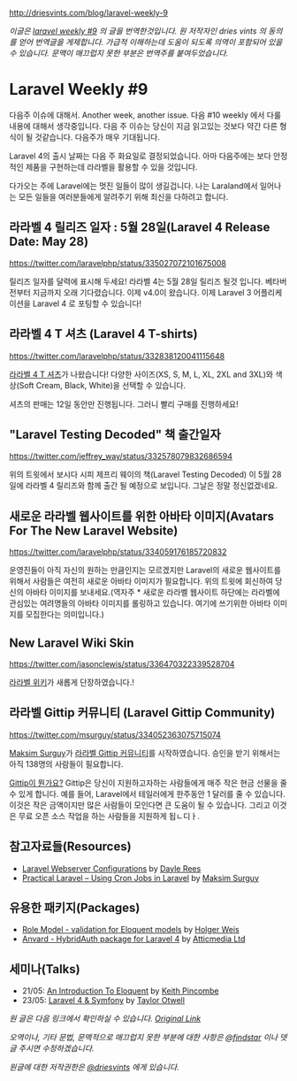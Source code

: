http://driesvints.com/blog/laravel-weekly-9

*이글은 [laravel weekly #9](http://driesvints.com/blog/laravel-weekly-9) 의 글을 번역한것입니다. 원 저작자인 dries vints 의 동의를 얻어 번역글을 게제합니다. 가급적 이해하는데 도움이 되도록 의역이 포함되어 있을 수 있습니다. 문맥이 매끄럽지 못한 부분은 번역주를 붙여두었습니다.*

# Laravel Weekly #9

다음주 이슈에 대해서. Another week, another issue. 다음 #10 weekly 에서 다룰 내용에 대해서 생각중입니다. 다음 주 이슈는 당신이 지금 읽고있는 것보다 약간 다른 형식이 될 것같습니다. 다음주가 매우 기대됩니다.

Laravel 4의 출시 날짜는 다음 주 화요일로 결정되었습니다. 아마 다음주에는 보다 안정적인 제품을 구현하는데 라라벨을 활용할 수 있을 것입니다.

다가오는 주에 Laravel에는 멋진 일들이 많이 생길겁니다. 나는 Laraland에서 일어나는 모든 일들을 여러분들에게 알려주기 위해 최신을 다하려고 합니다.

## 라라벨 4 릴리즈 일자 : 5월 28일(Laravel 4 Release Date: May 28)

https://twitter.com/laravelphp/status/335027072101675008

릴리즈 일자를 달력에 표시해 두세요! 라라벨 4는 5월 28일 릴리즈 될것 입니다. 베타버전부터 지금까지 오래 기다렸습니다. 이제 v4.0이 왔습니다. 이제 Laravel 3 어플리케이션을 Laravel 4 로 포팅할 수 있습니다!

## 라라벨 4 T 셔츠 (Laravel 4 T-shirts)

https://twitter.com/laravelphp/status/332838120041115648

[라라벨 4 T 셔츠](http://teespring.com/laravel)가 나왔습니다! 다양한 사이즈(XS, S, M, L, XL, 2XL and 3XL)와 색상(Soft Cream, Black, White)을 선택할 수 있습니다.

셔츠의 판매는 12일 동안만 진행됩니다. 그러니 빨리 구매를 진행하세요!

## "Laravel Testing Decoded" 책 출간일자

https://twitter.com/jeffrey_way/status/332578079832686594

 위의 트윗에서 보시다 시피 제프리 웨이의 책(Laravel Testing Decoded) 이 5월 28일에 라라벨 4 릴리즈와 함께 출간 될 예정으로 보입니다. 그날은 정말 정신없겠네요.

## 새로운 라라벨 웹사이트를 위한 아바타 이미지(Avatars For The New Laravel Website)

https://twitter.com/laravelphp/status/334059176185720832

 운영진들이 아직 자신의 원하는 만큼인지는 모르겠지만 Laravel의 새로운 웹사이트를 위해서 사람들은 여전히 새로운 아바타 이미지가 필요합니다. 위의 트윗에 회신하여 당신의 아바타 이미지를 보내세요.(역자주 * 새로운 라라벨 웹사이트 하단에는 라라벨에 관심있는 여려명들의 아바타 이미지를 롤링하고 있습니다. 여기에 쓰기위한 아바타 이미지를 모집한다는 의미입니다.)

## New Laravel Wiki Skin

https://twitter.com/jasonclewis/status/336470322339528704

[라라벨 위키](http://wiki.laravel.io/)가 새롭게 단장하였습니다.!

## 라라벨 Gittip 커뮤니티 (Laravel Gittip Community)

https://twitter.com/msurguy/status/334052363075715074

[Maksim Surguy](https://twitter.com/msurguy)가 [라라벨 Gittip 커뮤니티](https://www.gittip.com/for/laravel/)를 시작하였습니다. 승인을 받기 위해서는 아직 138명의 사람들이 필요합니다.

[Gittip이 뭔가요?](https://www.gittip.com/about/) Gittip은 당신이 지원하고자하는 사람들에게 매주 작은 현금 선물을 줄 수 있게 합니다. 예를 들어, Laravel에서 테일러에게 한주동안 1 달러를 줄 수 있습니다. 이것은 작은 금액이지만 많은 사람들이 모인다면 큰 도움이 될 수 있습니다. 그리고 이것은 무료 오픈 소스 작업을 하는 사람들을 지원하게 됩ㄴ디ㅏ.

## 참고자료들(Resources)

- [Laravel Webserver Configurations](https://github.com/daylerees/laravel-website-configs) by [Dayle Rees](https://twitter.com/daylerees)
- [Practical Laravel – Using Cron Jobs in Laravel](http://maxoffsky.com/code-blog/practical-laravel-using-cron-jobs-in-laravel/) by [Maksim Surguy](https://twitter.com/msurguy)

## 유용한 패키지(Packages)

- [Role Model - validation for Eloquent models](https://github.com/betawax/role-model) by [Holger Weis](https://twitter.com/betawax)
- [Anvard - HybridAuth package for Laravel 4](https://bitbucket.org/atticmedia/anvard) by [Atticmedia Ltd](http://atticmedia.com/)

## 세미나(Talks)

- 21/05: [An Introduction To Eloquent](http://phpneintrotoeloquent-eorg.eventbrite.com/) by [Keith Pincombe](https://twitter.com/pincombe)
- 23/05: [Laravel 4 & Symfony](http://portland2013.live.symfony.com/speakers#session-875) by [Taylor Otwell](https://twitter.com/taylorotwell)


*원 글은 다음 링크에서 확인하실 수 있습니다. [Original Link](http://driesvints.com/blog/laravel-weekly-9)*


*오역이나, 기타 문법, 문맥적으로 매끄럽지 못한 부분에 대한 사항은 [@findstar](https://twitter.com/findstar) 이나 뎃글 주시면 수정하겠습니다.*


*원글에 대한 저작권한은 [@driesvints](https://twitter.com/driesvints) 에게 있습니다.*